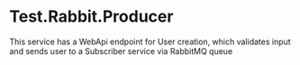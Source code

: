 Test.Rabbit.Producer
====================

This service has a WebApi endpoint for User creation, which validates input and sends user to a Subscriber service via RabbitMQ queue
